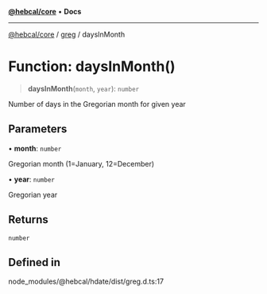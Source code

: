 [**@hebcal/core**](../../../README.md) • **Docs**

***

[@hebcal/core](../../../globals.md) / [greg](../README.md) / daysInMonth

# Function: daysInMonth()

> **daysInMonth**(`month`, `year`): `number`

Number of days in the Gregorian month for given year

## Parameters

• **month**: `number`

Gregorian month (1=January, 12=December)

• **year**: `number`

Gregorian year

## Returns

`number`

## Defined in

node\_modules/@hebcal/hdate/dist/greg.d.ts:17
